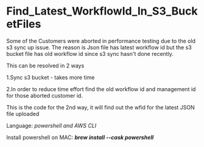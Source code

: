 # Find_Latest_WorkflowId_In_S3_BucketFiles

Some of the Customers were aborted in performance testing due to the old s3 sync up issue. The reason is Json file has latest workflow id but the s3 bucket file has old workflow id since s3 sync hasn't done recently.   

This can be resolved in 2 ways  

1.Sync s3 bucket - takes more time

2.In order to reduce time effort find the old workflow id and management id for those aborted customer id.

This is the code for the 2nd way, it will find out the wfid for the latest JSON file uploaded 

Language: _powershell and AWS CLI_

Install powershell on MAC: **_brew install --cask powershell_**
